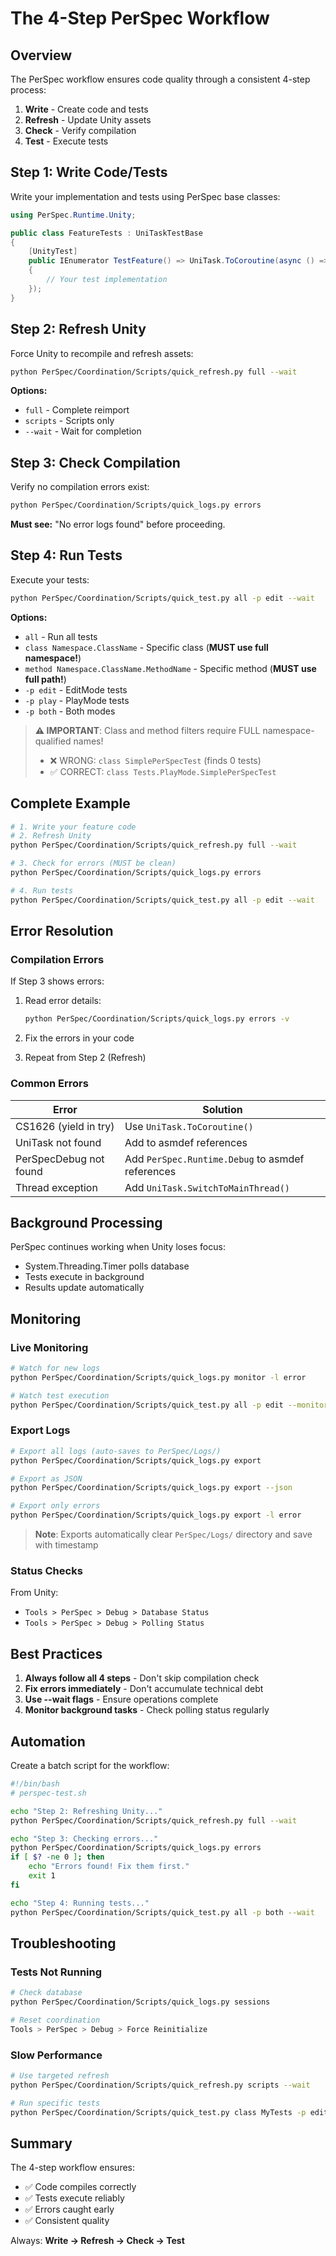 # The 4-Step PerSpec Workflow

## Overview

The PerSpec workflow ensures code quality through a consistent 4-step process:

1. **Write** - Create code and tests
2. **Refresh** - Update Unity assets
3. **Check** - Verify compilation
4. **Test** - Execute tests

## Step 1: Write Code/Tests

Write your implementation and tests using PerSpec base classes:

```csharp
using PerSpec.Runtime.Unity;

public class FeatureTests : UniTaskTestBase
{
    [UnityTest]
    public IEnumerator TestFeature() => UniTask.ToCoroutine(async () =>
    {
        // Your test implementation
    });
}
```

## Step 2: Refresh Unity

Force Unity to recompile and refresh assets:

```bash
python PerSpec/Coordination/Scripts/quick_refresh.py full --wait
```

**Options:**
- `full` - Complete reimport
- `scripts` - Scripts only
- `--wait` - Wait for completion

## Step 3: Check Compilation

Verify no compilation errors exist:

```bash
python PerSpec/Coordination/Scripts/quick_logs.py errors
```

**Must see:** "No error logs found" before proceeding.

## Step 4: Run Tests

Execute your tests:

```bash
python PerSpec/Coordination/Scripts/quick_test.py all -p edit --wait
```

**Options:**
- `all` - Run all tests
- `class Namespace.ClassName` - Specific class (**MUST use full namespace!**)
- `method Namespace.ClassName.MethodName` - Specific method (**MUST use full path!**)
- `-p edit` - EditMode tests
- `-p play` - PlayMode tests
- `-p both` - Both modes

> **⚠️ IMPORTANT**: Class and method filters require FULL namespace-qualified names!
> - ❌ WRONG: `class SimplePerSpecTest` (finds 0 tests)
> - ✅ CORRECT: `class Tests.PlayMode.SimplePerSpecTest`

## Complete Example

```bash
# 1. Write your feature code
# 2. Refresh Unity
python PerSpec/Coordination/Scripts/quick_refresh.py full --wait

# 3. Check for errors (MUST be clean)
python PerSpec/Coordination/Scripts/quick_logs.py errors

# 4. Run tests
python PerSpec/Coordination/Scripts/quick_test.py all -p edit --wait
```

## Error Resolution

### Compilation Errors

If Step 3 shows errors:

1. Read error details:
   ```bash
   python PerSpec/Coordination/Scripts/quick_logs.py errors -v
   ```

2. Fix the errors in your code

3. Repeat from Step 2 (Refresh)

### Common Errors

| Error | Solution |
|-------|----------|
| CS1626 (yield in try) | Use `UniTask.ToCoroutine()` |
| UniTask not found | Add to asmdef references |
| PerSpecDebug not found | Add `PerSpec.Runtime.Debug` to asmdef references |
| Thread exception | Add `UniTask.SwitchToMainThread()` |

## Background Processing

PerSpec continues working when Unity loses focus:
- System.Threading.Timer polls database
- Tests execute in background
- Results update automatically

## Monitoring

### Live Monitoring

```bash
# Watch for new logs
python PerSpec/Coordination/Scripts/quick_logs.py monitor -l error

# Watch test execution
python PerSpec/Coordination/Scripts/quick_test.py all -p edit --monitor
```

### Export Logs

```bash
# Export all logs (auto-saves to PerSpec/Logs/)
python PerSpec/Coordination/Scripts/quick_logs.py export

# Export as JSON
python PerSpec/Coordination/Scripts/quick_logs.py export --json

# Export only errors
python PerSpec/Coordination/Scripts/quick_logs.py export -l error
```

> **Note**: Exports automatically clear `PerSpec/Logs/` directory and save with timestamp

### Status Checks

From Unity:
- `Tools > PerSpec > Debug > Database Status`
- `Tools > PerSpec > Debug > Polling Status`

## Best Practices

1. **Always follow all 4 steps** - Don't skip compilation check
2. **Fix errors immediately** - Don't accumulate technical debt
3. **Use --wait flags** - Ensure operations complete
4. **Monitor background tasks** - Check polling status regularly

## Automation

Create a batch script for the workflow:

```bash
#!/bin/bash
# perspec-test.sh

echo "Step 2: Refreshing Unity..."
python PerSpec/Coordination/Scripts/quick_refresh.py full --wait

echo "Step 3: Checking errors..."
python PerSpec/Coordination/Scripts/quick_logs.py errors
if [ $? -ne 0 ]; then
    echo "Errors found! Fix them first."
    exit 1
fi

echo "Step 4: Running tests..."
python PerSpec/Coordination/Scripts/quick_test.py all -p both --wait
```

## Troubleshooting

### Tests Not Running

```bash
# Check database
python PerSpec/Coordination/Scripts/quick_logs.py sessions

# Reset coordination
Tools > PerSpec > Debug > Force Reinitialize
```

### Slow Performance

```bash
# Use targeted refresh
python PerSpec/Coordination/Scripts/quick_refresh.py scripts --wait

# Run specific tests
python PerSpec/Coordination/Scripts/quick_test.py class MyTests -p edit
```

## Summary

The 4-step workflow ensures:
- ✅ Code compiles correctly
- ✅ Tests execute reliably
- ✅ Errors caught early
- ✅ Consistent quality

Always: **Write → Refresh → Check → Test**